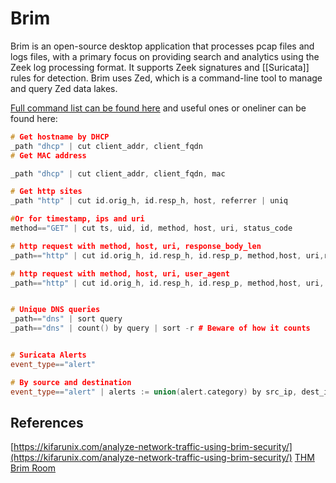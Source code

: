 # Brim

Brim is an open-source desktop application that processes pcap files and logs files, with a primary focus on providing search and analytics using the Zeek log processing format. It supports Zeek signatures and [[Suricata]] rules for detection. Brim uses Zed, which is a command-line tool to manage and query Zed data lakes.



[Full command list can be found here](https://zed.brimdata.io/docs/commands/zed/) and useful ones or oneliner can be found here:

```c++
# Get hostname by DHCP
_path "dhcp" | cut client_addr, client_fqdn 
# Get MAC address

_path "dhcp" | cut client_addr, client_fqdn, mac

# Get http sites
_path "http" | cut id.orig_h, id.resp_h, host, referrer | uniq

#Or for timestamp, ips and uri
method=="GET" | cut ts, uid, id, method, host, uri, status_code

# http request with method, host, uri, response_body_len
_path=="http" | cut id.orig_h, id.resp_h, id.resp_p, method,host, uri,response_body_len | uniq -c

# http request with method, host, uri, user_agent
_path=="http" | cut id.orig_h, id.resp_h, id.resp_p, method,host, uri, user_agent | uniq -c


# Unique DNS queries
_path=="dns" | sort query
_path=="dns" | count() by query | sort -r # Beware of how it counts


# Suricata Alerts
event_type=="alert" 

# By source and destination
event_type=="alert" | alerts := union(alert.category) by src_ip, dest_ip

```


## References

[https://kifarunix.com/analyze-network-traffic-using-brim-security/](https://kifarunix.com/analyze-network-traffic-using-brim-security/)
[THM Brim Room](https://tryhackme.com/room/brim)